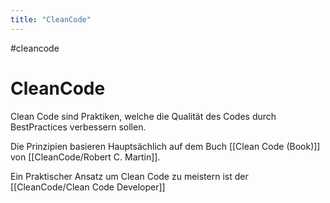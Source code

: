 ```yaml
---
title: "CleanCode"
---
```

#cleancode 
# CleanCode
Clean Code sind Praktiken, welche die Qualität des Codes durch BestPractices verbessern sollen.

Die Prinzipien basieren Hauptsächlich auf dem Buch [[Clean Code (Book)]] von [[CleanCode/Robert C. Martin]].

Ein Praktischer Ansatz um Clean Code zu meistern ist der [[CleanCode/Clean Code Developer]]